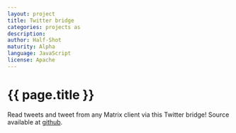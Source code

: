 ```yaml
---
layout: project
title: Twitter bridge
categories: projects as
description: 
author: Half-Shot
maturity: Alpha
language: JavaScript
license: Apache
---
```


# {{ page.title }}
Read tweets and tweet from any Matrix client via this Twitter bridge! Source available at [github](https://github.com/Half-Shot/matrix-appservice-twitter).
